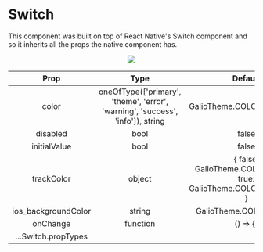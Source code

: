 # Switch

This component was built on top of React Native's Switch component and so it inherits all the props the native component has.

<p align="center">
  <img src="https://i.imgur.com/0HX86f2.png" />
</p>

|         Prop        |                                      Type                                      |                               Default                              | Description |
|:-------------------:|:------------------------------------------------------------------------------:|:------------------------------------------------------------------:|:-----------:|
|        color        | oneOfType(['primary', 'theme', 'error', 'warning', 'success', 'info']), string |                      GalioTheme.COLORS.PRIMARY                     |             |
|       disabled      |                                      bool                                      |                                false                               |             |
|     initialValue    |                                      bool                                      |                                false                               |             |
|      trackColor     |                                     object                                     | { false: GalioTheme.COLORS.GREY, true: GalioTheme.COLORS.PRIMARY } |             |
| ios_backgroundColor |                                     string                                     |                       GalioTheme.COLORS.GREY                       |             |
|    onChange    |                                    function                                    |                              () => {}                              |             |
| ...Switch.propTypes |                                                                                |                                                                    |             |
